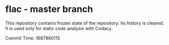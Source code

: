 # flac - master branch

This repository contains frozen state of the repository.
Its history is cleared. It is used only for static code
analysis with Codacy.

Commit Time: 1687860115